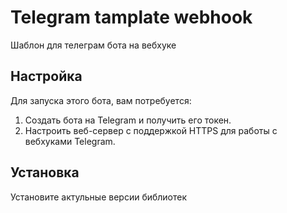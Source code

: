 # Telegram tamplate webhook
Шаблон для телеграм бота на вебхуке
## Настройка

Для запуска этого бота, вам потребуется:

1. Создать бота на Telegram и получить его токен.
2. Настроить веб-сервер с поддержкой HTTPS для работы с вебхуками Telegram.

## Установка
Установите актульные версии библиотек
